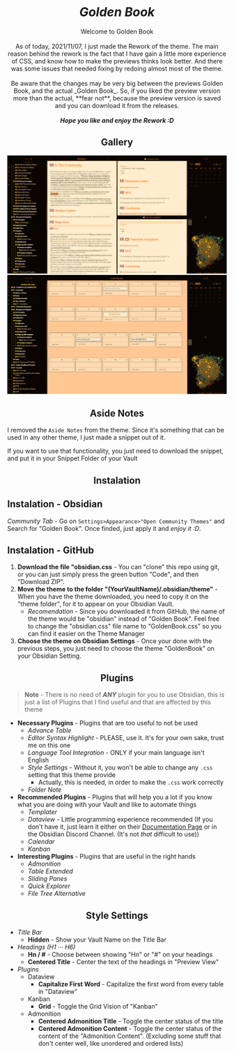 <h1 align="center"><b><i> Golden Book </i></b></h1>

<p align="center">Welcome to Golden Book<br><br> As of today, 2021/11/07, I just made the Rework of the theme. The main reason behind the rework is the fact that I have gain a little more experience of CSS, and know how to make the previews thinks look better. And there was some issues that needed fixing by redoing almost most of the theme.<br><br> Be aware that the changes may be very big between the previews Golden Book, and the actual _Golden Book_. So, if you liked the preview version more than the actual, **fear not**, because the preview version is saved and you can download it from the releases.<br><br><b><i>Hope you like and enjoy the Rework :D</b></i></p>


<h2 align=center> Gallery </h2>

![](https://github.com/kinmury/Golden-Book/blob/main/Gallery/Gallery.png)
![](https://github.com/kinmury/Golden-Book/blob/main/Gallery/GBSowcase_Kanban.png)

<h2 align=center> Aside Notes </h2>

I removed the `Aside Notes` from the theme. Since it's something that can be used in any other theme, I just made a snippet out of it. 

If you want to use that functionality, you just need to download the snippet, and put it in your Snippet Folder of your Vault

<h2 align=center> Instalation </h2>

## Instalation - Obsidian

*Community Tab* - Go on `Settings>Appearance>"Open Community Themes"` and Search for "Golden Book". Once finded, just apply it and *enjoy it :D*.

## Instalation - GitHub

1. **Download the file "obsidian.css** - You can "clone" this repo using git, or you can just simply press the green button "Code", and then "Download ZIP".
2. **Move the theme to the folder "(YourVaultName)/.obsidian/theme"** - When you have the theme downloaded, you need to copy it on the "theme folder", for it to appear on your Obsidian Vault.
   - _Recomendation_ - Since you downloaded it from GitHub, the name of the theme would be "obsidian" instead of "Golden Book". Feel free to change the "obsidian.css" file name to "GoldenBook.css" so you can find it easier on the Theme Manager
4. **Choose the theme on Obsidian Settings** - Once your done with the previous steps, you just need to choose the theme "GoldenBook" on your Obsidian Setting.

<h2 align=center> Plugins </h2>

> **Note** - There is no need of ***ANY*** plugin for you to use Obsidian, this is just a list of Plugins that I find useful and that are affected by this theme

- **Necessary Plugins** - Plugins that are too useful to not be used
	- *Advance Table*
	- *Editor Syntax Highlight* - PLEASE, use it. It's for your own sake, trust me on this one
	- *Language Tool Integration* - ONLY if your main language isn't English
	- *Style Settings* - Without it, you won't be able to change any `.css` setting that this theme provide
		- Actually, this is needed, in order to make the `.css` work correctly
	- *Folder Note*
- **Recommended Plugins** - Plugins that will help you a lot if you know what you are doing with your Vault and like to automate things
	- *Templater*
	- *Dataview* - Little programming experience recommended (If you don't have it, just learn it either on their [Documentation Page](https://blacksmithgu.github.io/obsidian-dataview/) or in the Obsidian Discord Channel. (It's not *that* difficult to use))
	- *Calendar*
	- *Kanban* 
- **Interesting Plugins** - Plugins that are useful in the right hands
	- *Admonition*
	- *Table Extended*
	- *Sliding Panes*
	- *Quick Explorer*
	- *File Tree Alternative*

<h2 align=center> Style Settings </h2>

- _Title Bar_
    - **Hidden** - Show your Vault Name on the Title Bar
- _Headings (H1 ··· H6)_
    - **Hn / \#** - Choose between showing "Hn" or "#" on your headings
    - **Centered Title** - Center the text of the headings in "Preview View"
- _Plugins_
    - Dataview
        - **Capitalize First Word** - Capitalize the first word from every table in "Dataview"
    - Kanban
        - **Grid** - Toggle the Grid Vision of "Kanban"
    - Admonition
        - **Centered Admonition Title** - Toggle the center status of the title
        - **Centered Admonition Content** - Toggle the center status of the content of the "Admonition Content". (Excluding some stuff that don't center well, like unordered and ordered lists)

